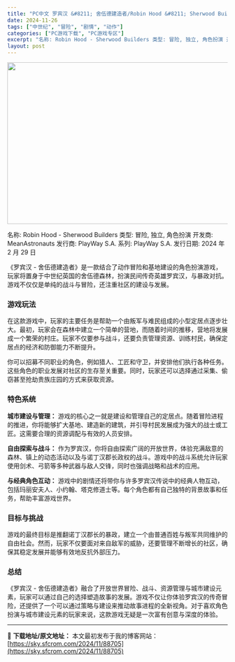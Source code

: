 ```yaml
---
title: "PC中文 罗宾汉 &#8211; 舍伍德建造者/Robin Hood &#8211; Sherwood Builders 32.61G"
date: 2024-11-26
tags: ["中世纪", "冒险", "剧情", "动作"]
categories: ["PC游戏下载", "PC游戏专区"]
excerpt: "名称: Robin Hood - Sherwood Builders 类型: 冒险, 独立, 角色扮演 开发商: MeanAstronauts 发行商: PlayWay S.A. 系列: PlayWay S.A. 发行日期: 2024 年 2 月 29 日 《罗宾汉 - 舍伍德建造者》是一款结合了动&hellip;"
layout: post
---
```


<img class="aligncenter size-full wp-image-88706" src="https://sky.sfcrom.com/wp-content/uploads/2024/11/2024112601131880.webp" alt="" width="660" height="370" />

名称: Robin Hood - Sherwood Builders
类型: 冒险, 独立, 角色扮演
开发商: MeanAstronauts
发行商: PlayWay S.A.
系列: PlayWay S.A.
发行日期: 2024 年 2 月 29 日

《罗宾汉 - 舍伍德建造者》是一款结合了动作冒险和基地建设的角色扮演游戏，玩家将置身于中世纪英国的舍伍德森林，扮演民间传奇英雄罗宾汉，与暴政对抗。游戏不仅仅是单纯的战斗与冒险，还注重社区的建设与发展。
<h3>游戏玩法</h3>
在这款游戏中，玩家的主要任务是帮助一个由叛军与难民组成的小型定居点逐步壮大。最初，玩家会在森林中建立一个简单的营地，而随着时间的推移，营地将发展成一个繁荣的村庄。玩家不仅要参与战斗，还要负责管理资源、训练村民，确保定居点的经济和防御能力不断提升。

你可以招募不同职业的角色，例如猎人、工匠和守卫，并安排他们执行各种任务。这些角色的职业发展对社区的生存至关重要。同时，玩家还可以选择通过采集、偷窃甚至抢劫贵族庄园的方式来获取资源。
<h3>特色系统</h3>
<strong>城市建设与管理：</strong> 游戏的核心之一就是建设和管理自己的定居点。随着冒险进程的推进，你将能够扩大基地、建造新的建筑，并引导村民发展成为强大的战士或工匠。这需要合理的资源调配与有效的人员安排。

<strong>自由探索与战斗：</strong> 作为罗宾汉，你将自由探索广阔的开放世界，体验充满敌意的森林、镇上的动态活动以及与诺丁汉郡长政权的战斗。游戏中的战斗系统允许玩家使用剑术、弓箭等多种武器与敌人交锋，同时也强调战略和战术的应用。

<strong>与经典角色互动：</strong> 游戏中的剧情还将带你与许多罗宾汉传说中的经典人物互动，包括玛丽安夫人、小约翰、塔克修道士等。每个角色都有自己独特的背景故事和任务，帮助丰富游戏世界。
<h3>目标与挑战</h3>
游戏的最终目标是推翻诺丁汉郡长的暴政，建立一个由普通百姓与叛军共同维护的自由社会。然而，玩家不仅要面对来自敌军的威胁，还要管理不断增长的社区，确保其稳定发展并能够有效地反抗外部压力。
<h3>总结</h3>
《罗宾汉 - 舍伍德建造者》融合了开放世界冒险、战斗、资源管理与城市建设元素，玩家可以通过自己的选择塑造故事的发展。游戏不仅让你体验罗宾汉的传奇冒险，还提供了一个可以通过策略与建设来推动故事进程的全新视角。对于喜欢角色扮演与城市建设元素的玩家来说，这款游戏无疑是一次富有创意与深度的体验。

---
📖 **下载地址/原文地址：** 本文最初发布于我的博客网站：[https://sky.sfcrom.com/2024/11/88705](https://sky.sfcrom.com/2024/11/88705)
